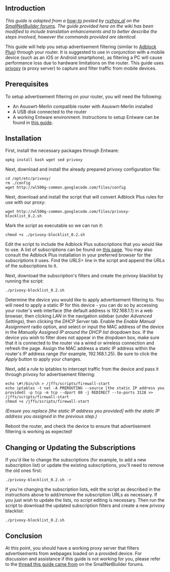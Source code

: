 ## Introduction ##

*This guide is adapted from a [how-to](http://forums.smallnetbuilder.com/showthread.php?t=9449) posted by [ryzhov_al](http://forums.smallnetbuilder.com/member.php?u=13498) on the [SmallNetBuilder forums](http://forums.smallnetbuilder.com). The guide provided here on the wiki has been modified to include translation enhancements and to better describe the steps involved, however the commands provided are identical.*

This guide will help you setup advertisement filtering (similar to [Adblock Plus](http://adblockplus.org)) through your router. It is suggested to use in conjunction with a mobile device (such as an iOS or Android smartphone), as filtering a PC will cause performance loss due to hardware limitations on the router. This guide uses [privoxy](http://www.privoxy.org) (a proxy server) to capture and filter traffic from mobile devices.

## Prerequisites ##

To setup advertisement filtering on your router, you will need the following:

* An Asuswrt-Merlin compatible router with Asuswrt-Merlin installed
* A USB disk connected to the router
* A working Entware environment. Instructions to setup Entware can be found in [this guide](https://github.com/RMerl/asuswrt-merlin/wiki/Entware).

## Installation ##

First, install the necessary packages through Entware:

    opkg install bash wget sed privoxy

Next, download and install the already prepared privoxy configuration file:

    cd /opt/etc/privoxy/
    rm ./config
    wget http://wl500g-common.googlecode.com/files/config

Next, download and install the script that will convert Adblock Plus rules for use with our proxy:

    wget http://wl500g-common.googlecode.com/files/privoxy-blocklist_0.2.sh

Mark the script as executable so we can run it:

    chmod +x ./privoxy-blocklist_0.2.sh

Edit the script to include the Adblock Plus subscriptions that you would like to use. A list of subscriptions can be found on [this page](http://adblockplus.org/en/subscriptions). You may also consult the Adblock Plus installation in your preferred browser for the subscriptions it uses. Find the *URLS=* line in the script and append the URLs of the subscriptions to it.

Next, download the subscription's filters and create the privoxy blacklist by running the script:

    ./privoxy-blocklist_0.2.sh

Determine the device you would like to apply advertisement filtering to. You will need to apply a static IP for this device - you can do so by accessing your router's web interface (the default address is 192.168.1.1) in a web browser, then clicking *LAN* in the navigation sidebar (under *Advanced Settings*), then clicking the *DHCP Server* tab. Enable the *Enable Manual Assignment* radio option, and select or input the MAC address of the device in the *Manually Assigned IP around the DHCP list* dropdown box. If the device you wish to filter does not appear in the dropdown box, make sure that it is connected to the router via a wired or wireless connection and refresh the page. Assign the MAC address a static IP address within the router's IP address range (for example, 192.168.1.25). Be sure to click the *Apply* button to apply your changes.

Next, add a rule to iptables to intercept traffic from the device and pass it through privoxy for advertisement filtering:

    echo \#!/bin/sh > /jffs/scripts/firewall-start
    echo iptables -t nat -A PREROUTING --source [the static IP address you provided] -p tcp -m tcp --dport 80 -j REDIRECT --to-ports 3128 >> /jffs/scripts/firewall-start
    chmod +x /jffs/scripts/firewall-start

*(Ensure you replace [the static IP address you provided] with the static IP address you assigned in the previous step.)*

Reboot the router, and check the device to ensure that advertisement filtering is working as expected!

## Changing or Updating the Subscriptions ##

If you'd like to change the subscriptions (for example, to add a new subscription list) or update the existing subscriptions, you'll need to remove the old ones first:

    ./privoxy-blocklist_0.2.sh -r

If you're changing the subscription lists, edit the script as described in the instructions above to add/remove the subscription URLs as necessary. If you just wish to update the lists, no script editing is necessary. Then run the script to download the updated subscription filters and create a new privoxy blacklist:

    ./privoxy-blocklist_0.2.sh

## Conclusion ##

At this point, you should have a working proxy server that filters advertisements from webpages loaded on a provided device. For discussion and assistance if this guide is not working for you, please refer to the [thread this guide came from](http://forums.smallnetbuilder.com/showthread.php?t=9449) on the SmallNetBuilder forums.